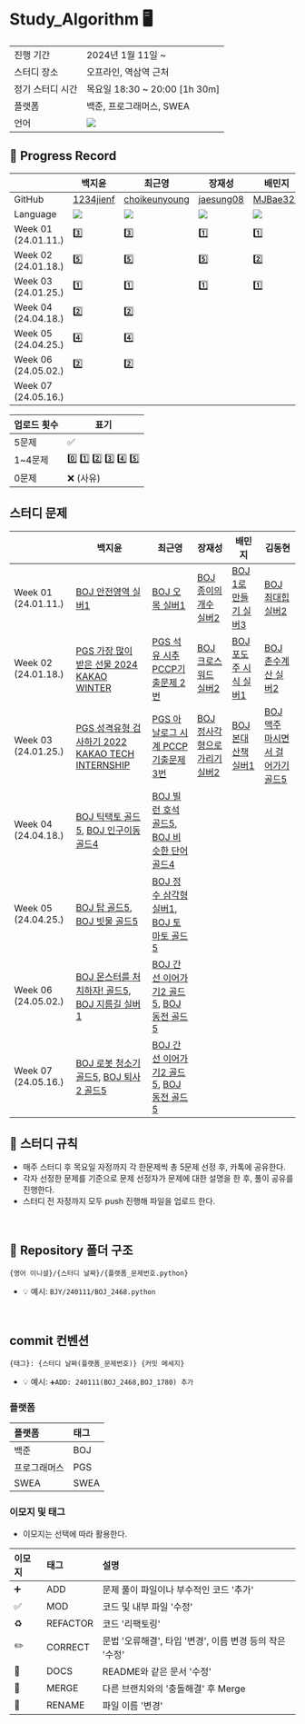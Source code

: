 # Study_Algorithm 🖥

<table>
  <tr>
    <td>진행 기간</td>
    <td>2024년 1월 11일 ~</td>
  </tr>
  <tr>
    <td>스터디 장소</td>
    <td>오프라인, 역삼역 근처</td>
  </tr>
  <tr>
    <td>정기 스터디 시간</td>
    <td>목요일 18:30 ~ 20:00 [1h 30m] <br>
  </tr>
  <tr>
    <td>플랫폼</td>
    <td>백준, 프로그래머스, SWEA</td>
  </tr>
  <tr>
    <td>언어</td>
    <td>
        <img src="https://img.shields.io/badge/Python-3776AB?style=for-the-badge&logo=python&logoColor=white">
    </td>
  </tr>
</table>

## 📍 Progress Record

|                         | 백지윤 | 최근영 | 장재성 | 배민지 | 김동현 |
|-------------------------|--------|--------|--------|--------|--------|
| GitHub                  | [1234jienf](https://github.com/1234jienf) | [choikeunyoung](https://github.com/choikeunyoung) | [jaesung08](https://github.com/jaesung08) | [MJBae327](https://github.com/MJBae327) | [Chico0902](https://github.com/Chico0902) |
| Language                | <img src="https://img.shields.io/badge/Python-3776AB?style=for-the-badge&logo=python&logoColor=white"> | <img src="https://img.shields.io/badge/Python-3776AB?style=for-the-badge&logo=python&logoColor=white"> | <img src="https://img.shields.io/badge/Python-3776AB?style=for-the-badge&logo=python&logoColor=white"> | <img src="https://img.shields.io/badge/Python-3776AB?style=for-the-badge&logo=python&logoColor=white"> | <img src="https://img.shields.io/badge/Python-3776AB?style=for-the-badge&logo=python&logoColor=white"> |
| Week 01 (24.01.11.)     | 3️⃣ | 3️⃣ | 1️⃣ | 1️⃣ | 3️⃣ |
| Week 02 (24.01.18.)     | 5️⃣ | 5️⃣ | 5️⃣ | 2️⃣ | 5️⃣ |
| Week 03 (24.01.25.)     | 1️⃣ | 1️⃣ | 1️⃣ | 1️⃣ | 1️⃣ |
| Week 04 (24.04.18.)     | 2️⃣ | 2️⃣ |         |         |         |
| Week 05 (24.04.25.)     | 4️⃣ | 4️⃣ |         |         |         |
| Week 06 (24.05.02.)     | 2️⃣ | 2️⃣ |         |         |         |
| Week 07 (24.05.16.)     |  |  |         |         |         |

| 업로드 횟수 | 표기         |
|-------------|--------------|
| 5문제       | ✅           |
| 1~4문제     | 0️⃣ 1️⃣ 2️⃣ 3️⃣ 4️⃣ 5️⃣ |
| 0문제       | ❌ (사유)    |


## 스터디 문제

|                         | 백지윤 | 최근영 | 장재성 | 배민지 | 김동현 |
|-------------------------|--------|--------|--------|--------|--------|
| Week 01 (24.01.11.)     | [BOJ 안전영역 실버1](https://www.acmicpc.net/problem/2468) | [BOJ 오목 실버1](https://www.acmicpc.net/problem/2615) | [BOJ 종이의 개수 실버2](https://www.acmicpc.net/problem/1780) | [BOJ 1로 만들기 실버3](https://www.acmicpc.net/problem/1463) | [BOJ 최대힙 실버2](https://www.acmicpc.net/problem/11279) |
| Week 02 (24.01.18.)     | [PGS 가장 많이 받은 선물 2024 KAKAO WINTER](https://school.programmers.co.kr/learn/courses/30/lessons/258712) | [PGS 석유 시추 PCCP기출문제 2번](https://school.programmers.co.kr/learn/courses/30/lessons/250136) | [BOJ 크로스워드 실버2](https://www.acmicpc.net/problem/1706) | [BOJ 포도주 시식 실버1](https://www.acmicpc.net/problem/2156) | [BOJ 촌수계산 실버2](https://www.acmicpc.net/problem/2644) |
| Week 03 (24.01.25.)     | [PGS 성격유형 검사하기 2022 KAKAO TECH INTERNSHIP](https://school.programmers.co.kr/learn/courses/30/lessons/118666) | [PGS 아날로그 시계 PCCP기출문제 3번](https://school.programmers.co.kr/learn/courses/30/lessons/250135) | [BOJ 정사각형으로 가리기 실버2](https://www.acmicpc.net/problem/1569) | [BOJ 본대 산책 실버1](https://www.acmicpc.net/problem/12849) | [BOJ 맥주 마시면서 걸어가기 골드5](https://www.acmicpc.net/problem/9205) |
| Week 04 (24.04.18.)     | [BOJ 틱택토 골드5](https://www.acmicpc.net/problem/7682), [BOJ 인구이동 골드4](https://www.acmicpc.net/problem/16234) | [BOJ 빌런 호석 골드5](https://www.acmicpc.net/problem/22251), [BOJ 비슷한 단어 골드4](https://www.acmicpc.net/problem/2179) |  |  |  |
| Week 05 (24.04.25.)     | [BOJ 탑 골드5](https://www.acmicpc.net/problem/2493), [BOJ 빗물 골드5](https://www.acmicpc.net/problem/14719) | [BOJ 정수 삼각형 실버1](https://www.acmicpc.net/problem/1932), [BOJ 토마토 골드5](https://www.acmicpc.net/problem/7569) |  |  |  |
| Week 06 (24.05.02.)     | [BOJ 몬스터를 처치하자! 골드5](https://www.acmicpc.net/problem/20008), [BOJ 지름길 실버1](https://www.acmicpc.net/problem/1446) | [BOJ 간선 이어가기2 골드5](https://www.acmicpc.net/problem/14284), [BOJ 동전 골드5](https://www.acmicpc.net/problem/9084) |  |  |  |
| Week 07 (24.05.16.)     | [BOJ 로봇 청소기 골드5](https://www.acmicpc.net/problem/14503), [BOJ 퇴사2 골드5](https://www.acmicpc.net/problem/15486) | [BOJ 간선 이어가기2 골드5](https://www.acmicpc.net/problem/14284), [BOJ 동전 골드5](https://www.acmicpc.net/problem/9084) |  |  |  |


## 📌 스터디 규칙

- 매주 스터디 후 목요일 자정까지 각 한문제씩 총 5문제 선정 후, 카톡에 공유한다.
- 각자 선정한 문제를 기준으로 문제 선정자가 문제에 대한 설명을 한 후, 풀이 공유를 진행한다.
- 스터디 전 자정까지 모두 push 진행해 파일을 업로드 한다.

<br/>

## 📁 Repository 폴더 구조

```
{영어 이니셜}/{스터디 날짜}/{플랫폼_문제번호.python}
```

- 💡 예시: `BJY/240111/BOJ_2468.python`

<br/>

## commit 컨벤션

```
{태그}: {스터디 날짜(플랫폼_문제번호)} {커밋 메세지}
```

- 💡 예시: `➕ADD: 240111(BOJ_2468,BOJ_1780) 추가`

### 플랫폼

| 플랫폼       | 태그 |
| :----------- | :--- |
| 백준         | BOJ  |
| 프로그래머스 | PGS  |
| SWEA         | SWEA |

### 이모지 및 태그

- 이모지는 선택에 따라 활용한다.

| 이모지 | 태그     | 설명                                                     |
| :----- | :------- | :------------------------------------------------------- |
| ➕     | ADD      | 문제 풀이 파일이나 부수적인 코드 '추가'                  |
| ✅     | MOD      | 코드 및 내부 파일 '수정'                                 |
| ♻️     | REFACTOR | 코드 '리팩토링'                                          |
| ✏️     | CORRECT  | 문법 '오류해결', 타입 '변경', 이름 변경 등의 작은 '수정' |
| 📝     | DOCS     | README와 같은 문서 '수정'                                |
| 🔀     | MERGE    | 다른 브랜치와의 '충돌해결' 후 Merge                      |
| 🚚     | RENAME   | 파일 이름 '변경'                                         |
